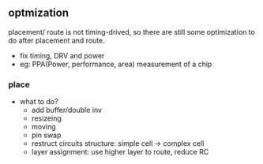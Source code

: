 ## optmization

placement/ route is not timing-drived, so there are still some optimization to do after placement and route.
+ fix timing, DRV and power
+ eg: PPA(Power, performance, area) measurement of a chip

### place
+ what to do?
  - add buffer/double inv
  - resizeing
  - moving
  - pin swap
  - restruct circuits structure: simple cell -> complex cell
  - layer assignment: use higher layer to route, reduce RC



